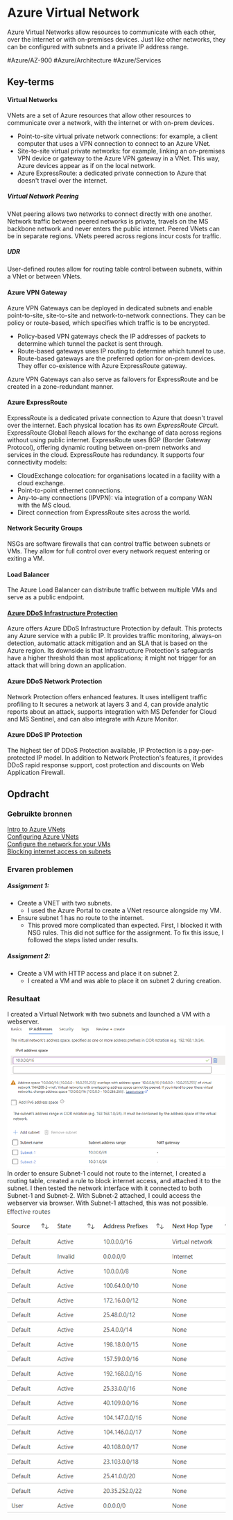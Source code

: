 # Azure Virtual Network
Azure Virtual Networks allow resources to communicate with each other, over the internet or with on-premises devices. Just like other networks, they can be configured with subnets and a private IP address range.

#Azure/AZ-900 #Azure/Architecture #Azure/Services 
## Key-terms
#### Virtual Networks
VNets are a set of Azure resources that allow other resources to communicate over a network, with the internet or with on-prem devices. 

* Point-to-site virtual private network connections: for example, a client computer that uses a VPN connection to connect to an Azure VNet.
* Site-to-site virtual private networks: for example, linking an on-premises VPN device or gateway to the Azure VPN gateway in a VNet. This way, Azure devices appear as if on the local network.
* Azure ExpressRoute: a dedicated private connection to Azure that doesn't travel over the internet.

##### Virtual Network Peering
VNet peering allows two networks to connect directly with one another. Network traffic between peered networks is private, travels on the MS backbone network and never enters the public internet. Peered VNets can be in separate regions. VNets peered across regions incur costs for traffic.

##### UDR
User-defined routes allow for routing table control between subnets, within a VNet or between VNets.

#### Azure VPN Gateway
Azure VPN Gateways can be deployed in dedicated subnets and enable point-to-site, site-to-site and network-to-network connections. They can be policy or route-based, which specifies which traffic is to be encrypted.
* Policy-based VPN gateways check the IP addresses of packets to determine which tunnel the packet is sent through.
* Route-based gateways uses IP routing to determine which tunnel to use. Route-based gateways are the preferred option for on-prem devices. They offer co-existence with Azure ExpressRoute gateway.

Azure VPN Gateways can also serve as failovers for ExpressRoute and be created in a zone-redundant manner.

#### Azure ExpressRoute
ExpressRoute is a dedicated private connection to Azure that doesn't travel over the internet. Each physical location has its own *ExpressRoute Circuit.* ExpressRoute Global Reach allows for the exchange of data across regions without using public internet. ExpressRoute uses BGP (Border Gateway Protocol), offering dynamic routing between on-prem networks and services in the cloud. ExpressRoute has redundancy. It supports four connectivity models:
* CloudExchange colocation: for organisations located in a facility with a cloud exchange.
* Point-to-point ethernet connections.
* Any-to-any connections (IPVPN): via integration of a company WAN with the MS cloud.
* Direct connection from ExpressRoute sites across the world.

#### Network Security Groups
NSGs are software firewalls that can control traffic between subnets or VMs. They allow for full control over every network request entering or exiting a VM.

#### Load Balancer
The Azure Load Balancer can distribute traffic between multiple VMs and serve as a public endpoint.

#### [Azure DDoS Infrastructure Protection](https://learn.microsoft.com/en-us/training/modules/introduction-azure-ddos-protection/1-introduction)
Azure offers Azure DDoS Infrastructure Protection by default. This protects any Azure service with a public IP. It provides traffic monitoring, always-on detection, automatic attack mitigation and an SLA that is based on the Azure region. Its downside is that Infrastructure Protection's safeguards have a higher threshold than most applications; it might not trigger for an attack that will bring down an application.

#### Azure DDoS Network Protection
Network Protection offers enhanced features. It uses intelligent traffic profiling to
It secures a network at layers 3 and 4, can provide analytic reports about an attack, supports integration with MS Defender for Cloud and MS Sentinel, and can also integrate with Azure Monitor.

#### Azure DDoS IP Protection
The highest tier of DDoS Protection available, IP Protection is a pay-per-protected IP model. In addition to Network Protection's features, it provides DDoS rapid response support, cost protection and discounts on Web Application Firewall.

## Opdracht
### Gebruikte bronnen
[Intro to Azure VNets](https://learn.microsoft.com/en-us/training/modules/introduction-to-azure-virtual-networks/)  
[Configuring Azure VNets](https://learn.microsoft.com/en-us/training/modules/configure-virtual-networks/)  
[Configure the network for your VMs](https://learn.microsoft.com/en-us/training/paths/azure-administrator-manage-virtual-networks/)  
[Blocking internet access on subnets](https://learn.microsoft.com/en-us/answers/questions/427589/how-to-block-internet-access-in-azure-virtual-netw)  

### Ervaren problemen
##### Assignment 1:
* Create a VNET with two subnets.
	* I used the Azure Portal to create a VNet resource alongside my VM.
* Ensure subnet 1 has no route to the internet.
	* This proved more complicated than expected. First, I blocked it with NSG rules. This did not suffice for the assignment. To fix this issue, I followed the steps listed under results.

##### Assignment 2:
* Create a VM with HTTP access and place it on subnet 2.
	* I created a VM and was able to place it on subnet 2 during creation.

### Resultaat
I created a Virtual Network with two subnets and launched a VM with a webserver.  
![ss1](../../00_includes/AZ-10_screenshot1.png)  
In order to ensure Subnet-1 could not route to the internet, I created a routing table, created a rule to block internet access, and attached it to the subnet. I then tested the network interface with it connected to both Subnet-1 and Subnet-2. With Subnet-2 attached, I could access the webserver via browser. With Subnet-1 attached, this was not possible.
![ss2](../../00_includes/AZ-10_screenshot2.png)